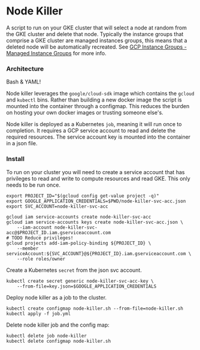 # Node Killer

A script to run on your GKE cluster that will select a node at random from the
GKE cluster and delete that node. Typically the instance groups that comprise
a GKE cluster are managed instances groups, this means that a deleted node will
be automatically recreated. See [GCP Instance Groups - Managed Instance
Groups](https://cloud.google.com/compute/docs/instance-groups/#managed_instance_groups)
for more info.

### Architecture

Bash & YAML!

Node killer leverages the `google/cloud-sdk` image which contains the `gcloud`
and `kubectl` bins. Rather than building a new docker image the script is
mounted into the container through a configmap. This reduces the burden on
hosting your own docker images or trusting someone else's.

Node killer is deployed as a Kubernetes `job`, meaning it will run once to
completion. It requires a GCP service account to read and delete the required
resources. The service account key is mounted into the container in a json
file.

### Install

To run on your cluster you will need to create a service account that has
privileges to read and write to compute resources and read GKE. This only needs
to be run once.

```
export PROJECT_ID="$(gcloud config get-value project -q)"
export GOOGLE_APPLICATION_CREDENTIALS=$PWD/node-killer-svc-acc.json
export SVC_ACCOUNT=node-killer-svc-acc

gcloud iam service-accounts create node-killer-svc-acc
gcloud iam service-accounts keys create node-killer-svc-acc.json \
    --iam-account node-killer-svc-acc@$PROJECT_ID.iam.gserviceaccount.com
# TODO Reduce privileges!
gcloud projects add-iam-policy-binding ${PROJECT_ID} \
    --member serviceAccount:${SVC_ACCOUNT}@${PROJECT_ID}.iam.gserviceaccount.com \
    --role roles/owner
```
Create a Kubernetes `secret` from the json svc account.

```
kubectl create secret generic node-killer-svc-acc-key \
    --from-file=key.json=$GOOGLE_APPLICATION_CREDENTIALS
```

Deploy node killer as a job to the cluster.

```
kubectl create configmap node-killer.sh --from-file=node-killer.sh
kubectl apply -f job.yml
```

Delete node killer job and the config map:
```
kubectl delete job node-killer
kubectl delete configmap node-killer.sh
```
